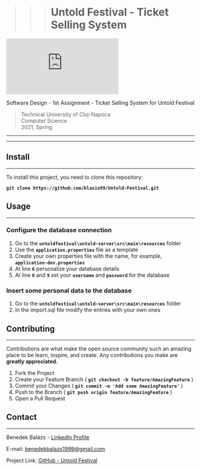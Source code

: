 >>># Untold Festival - Ticket Selling System

<!--- These are examples. See https://shields.io for others or to customize this set of shields. You might want to include dependencies, project status and licence info here --->
![GitHub repo size](https://img.shields.io/github/repo-size/scottydocs/README-template.md)

Software Design - 1st Assignment - Ticket Selling System for Untold Festival 

   >Technical University of Cluj-Napoca\
   Computer Science\
  2021, Spring

___
___

## Install
___

To install this project, you need to clone this repository:

**``
git clone https://github.com/blasio99/Untold-Festival.git
``**
## Usage
_________________________
### Configure the database connection

1. Go to the **`untoldfestival\untold-server\src\main\resources`** folder
2. Use the **`application.properties`** file as a template
3. Create your own properties file with the name, for example, **`application-dev.properties`**
4. At line **`6`** personalize your database details
5. At line **`8`** and **`9`** set your **`username`** and **`password`** for the database

### Insert some personal data to the database

1. Go to the **`untoldfestival\untold-server\src\main\resources`** folder
2. In the import.sql file modify the entries with your own ones

## Contributing
___

Contributions are what make the open source community such an amazing place to be learn, inspire, and create. Any contributions you make are **greatly appreciated**.  

1. Fork the Project  
2. Create your Feature Branch ( **`git checkout -b feature/AmazingFeature`** ) 
3. Commit your Changes ( **`git commit -m 'Add some AmazingFeature'`** )
4. Push to the Branch ( **`git push origin feature/AmazingFeature`** )
5. Open a Pull Request  



## Contact
___

Benedek Balázs - [LinkedIn Profile](https://www.linkedin.com/in/balazs-benedek-009322183/)

E-mail: benedekbalazs1999@gmail.com

Project Link: [GitHub - Untold Festival](https://github.com/blasio99/Untold-Festival)
